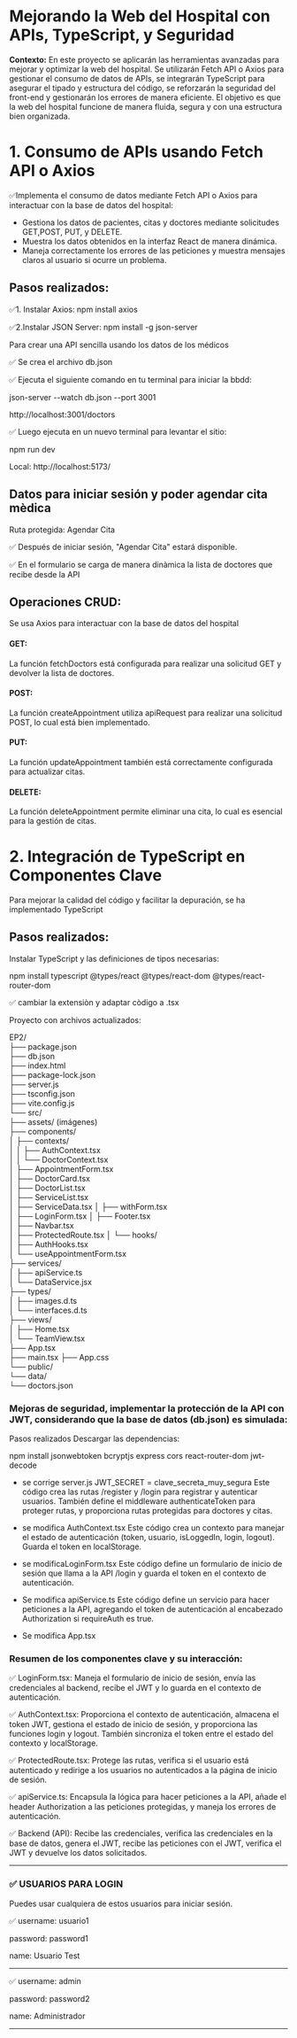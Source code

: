 # Mejorando la Web del Hospital con APIs, TypeScript, y Seguridad

**Contexto:**
En este proyecto se aplicarán las herramientas avanzadas para mejorar y optimizar la web del hospital. 
Se utilizarán Fetch API o Axios para gestionar el consumo de datos de APIs, se integrarán TypeScript para asegurar el tipado y estructura del
código, se reforzarán la seguridad del front-end y gestionarán los errores de manera eficiente. 
El objetivo es que la web del hospital funcione de manera fluida, segura y con una estructura bien organizada.

# 1. Consumo de APIs usando Fetch API o Axios

✅Implementa el consumo de datos mediante Fetch API o Axios para interactuar con la base de datos del hospital:
- Gestiona los datos de pacientes, citas y doctores mediante solicitudes GET,POST, PUT, y DELETE.
- Muestra los datos obtenidos en la interfaz React de manera dinámica.
- Maneja correctamente los errores de las peticiones y muestra mensajes claros al usuario si ocurre un problema.

## Pasos realizados:

✅1. Instalar Axios:   npm install axios

✅2.Instalar JSON Server:  npm install -g json-server  

Para crear una API sencilla usando los datos de los médicos

✅ Se crea el archivo db.json

✅ Ejecuta el siguiente comando en tu terminal para iniciar la bbdd:

 json-server --watch db.json --port 3001

http://localhost:3001/doctors

✅ Luego ejecuta en un nuevo terminal para levantar el sitio:   

npm run dev

Local:   http://localhost:5173/

## Datos para iniciar sesión y poder agendar cita mèdica

Ruta protegida: Agendar Cita

✅ Después de iniciar sesión, "Agendar Cita" estará disponible.

✅ En el formulario se carga de  manera dinàmica la lista de doctores que recibe desde la API


## Operaciones CRUD:

Se usa Axios para interactuar con la base de datos del hospital

#### GET: 
La función fetchDoctors está configurada para realizar una solicitud GET y devolver la lista de doctores. 

 
#### POST: 
La función createAppointment utiliza apiRequest para realizar una solicitud POST, lo cual está bien implementado.


#### PUT: 
La función updateAppointment también está correctamente configurada para actualizar citas.


#### DELETE: 
La función deleteAppointment permite eliminar una cita, lo cual es esencial para la gestión de citas.


# 2. Integración de TypeScript en Componentes Clave
Para mejorar la calidad del código y facilitar la depuración, se ha implementado TypeScript
## Pasos realizados:
Instalar TypeScript y las definiciones de tipos necesarias:

npm install typescript @types/react @types/react-dom @types/react-router-dom

✅ cambiar la extensiòn y  adaptar  còdigo a .tsx

Proyecto con archivos actualizados:

EP2/  
├── package.json  
├── db.json  
├── index.html  
├── package-lock.json  
├── server.js  
├── tsconfig.json  
├── vite.config.js  
└── src/  
    ├── assets/  (imágenes)  
    ├── components/  
    │   ├── contexts/  
    │   │   ├── AuthContext.tsx  
    │   │   └── DoctorContext.tsx  
    │   ├── AppointmentForm.tsx  
    │   ├── DoctorCard.tsx  
    │   ├── DoctorList.tsx  
    │   ├── ServiceList.tsx   
    │   ├── ServiceData.tsx 
    │   ├── withForm.tsx      
    │   ├── LoginForm.tsx
    │   ├── Footer.tsx            
    │   ├── Navbar.tsx           
    │   ├── ProtectedRoute.tsx 
    │   └── hooks/  
    │       ├── AuthHooks.tsx  
    │       └── useAppointmentForm.tsx  
    ├── services/  
    │   ├── apiService.ts   
    │   └── DataService.jsx   
    ├── types/  
    │   ├── images.d.ts  
    │   └── interfaces.d.ts  
    ├── views/  
    │   ├── Home.tsx       
    │   └── TeamView.tsx   
    ├── App.tsx  
    ├── main.tsx 
    ├── App.css  
    └── public/  
        └── data/  
            └── doctors.json


### Mejoras de seguridad, implementar la protección de la API con JWT, considerando que la base de datos (db.json) es simulada:
Pasos realizados
Descargar las dependencias: 

npm install jsonwebtoken bcryptjs express cors react-router-dom jwt-decode  

- se corrige server.js
JWT_SECRET = clave_secreta_muy_segura
Este código crea las rutas /register y /login para registrar y autenticar usuarios. También define el middleware authenticateToken para proteger rutas, y proporciona rutas protegidas para doctores y citas.

- se modifica AuthContext.tsx
Este código crea un contexto para manejar el estado de autenticación (token, usuario, isLoggedIn, login, logout). 
Guarda el token en localStorage.

- se modificaLoginForm.tsx
Este código define un formulario de inicio de sesión que llama a la API /login y guarda el token en el contexto de autenticación.

- Se modifica apiService.ts
Este código define un servicio para hacer peticiones a la API, agregando el token de autenticación al encabezado Authorization si requireAuth es true.

- Se modifica App.tsx

### Resumen de los componentes clave y su interacción:

✅ LoginForm.tsx: Maneja el formulario de inicio de sesión, envía las credenciales al backend, recibe el JWT y lo guarda en el contexto de autenticación.

✅ AuthContext.tsx: Proporciona el contexto de autenticación, almacena el token JWT, gestiona el estado de inicio de sesión, y proporciona las funciones login y logout. También sincroniza el token entre el estado del contexto y localStorage.

✅ ProtectedRoute.tsx: Protege las rutas, verifica si el usuario está autenticado y redirige a los usuarios no autenticados a la página de inicio de sesión.

✅ apiService.ts: Encapsula la lógica para hacer peticiones a la API, añade el header Authorization a las peticiones protegidas, y maneja los errores de autenticación.

✅ Backend (API): Recibe las credenciales, verifica las credenciales en la base de datos, genera el JWT, recibe las peticiones con el JWT, verifica el JWT y devuelve los datos solicitados.

______________________________________________

### ✅ USUARIOS PARA LOGIN
Puedes usar cualquiera de estos usuarios para iniciar sesión.


 ✅ username: usuario1

 password: password1

 name: Usuario Test

 *************************** 
  
✅ username: admin

password: password2

name: Administrador
______________________________________________